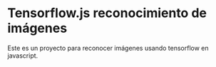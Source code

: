 # Tensorflow.js reconocimiento de imágenes

Este es un proyecto para reconocer imágenes usando tensorflow en javascript.